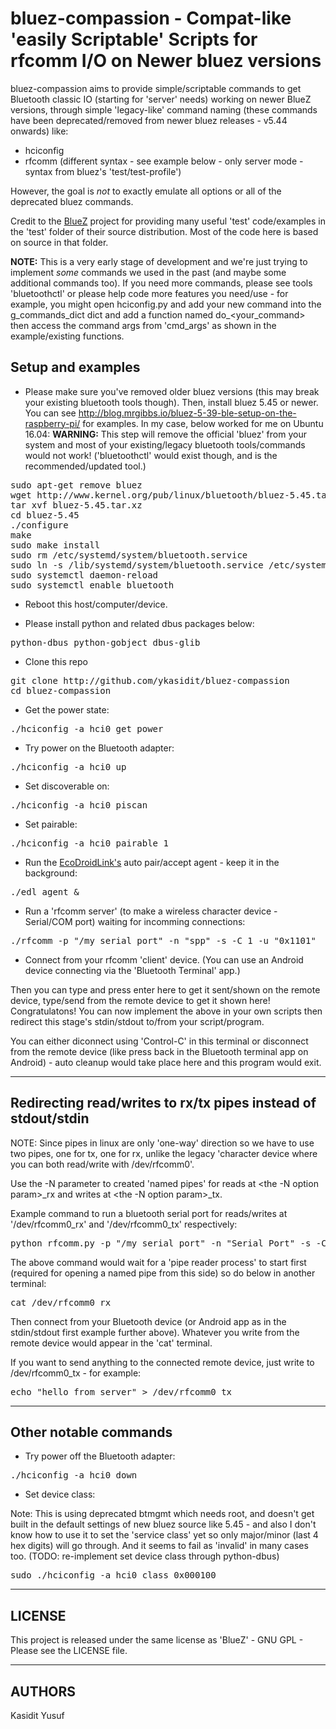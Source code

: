 bluez-compassion - Compat-like 'easily Scriptable' Scripts for rfcomm I/O on Newer bluez versions
=================================================================================================

bluez-compassion aims to provide simple/scriptable commands to get Bluetooth classic IO (starting for 'server' needs) working on newer BlueZ versions, through simple 'legacy-like' command naming (these commands have been deprecated/removed from newer bluez releases - v5.44 onwards) like:
  - hciconfig
  - rfcomm (different syntax - see example below - only server mode - syntax from bluez's 'test/test-profile')

However, the goal is *not* to exactly emulate all options or all of the deprecated bluez commands.

Credit to the [BlueZ](http://www.bluez.org) project for providing many useful 'test' code/examples in the 'test' folder of their source distribution. Most of the code here is based on source in that folder.

**NOTE:** This is a very early stage of development and we're just trying to implement *some* commands we used in the past (and maybe some additional commands too). If you need more commands, please see tools 'bluetoothctl' or please help code more features you need/use - for example, you might open hciconfig.py and add your new command into the g_commands_dict dict and add a function named do_<your_command> then access the command args from 'cmd_args' as shown in the example/existing functions.


Setup and examples
------------------

- Please make sure you've removed older bluez versions (this may break your existing bluetooth tools though). Then, install bluez 5.45 or newer. You can see http://blog.mrgibbs.io/bluez-5-39-ble-setup-on-the-raspberry-pi/ for examples. In my case, below worked for me on Ubuntu 16.04:
**WARNING:** This step will remove the official 'bluez' from your system and most of your existing/legacy bluetooth tools/commands would not work! ('bluetoothctl' would exist though, and is the recommended/updated tool.)
<pre>
sudo apt-get remove bluez
wget http://www.kernel.org/pub/linux/bluetooth/bluez-5.45.tar.xz
tar xvf bluez-5.45.tar.xz 
cd bluez-5.45
./configure
make
sudo make install
sudo rm /etc/systemd/system/bluetooth.service
sudo ln -s /lib/systemd/system/bluetooth.service /etc/systemd/system/bluetooth.service
sudo systemctl daemon-reload
sudo systemctl enable bluetooth
</pre>

- Reboot this host/computer/device.

- Please install python and related dbus packages below:
<pre>
python-dbus python-gobject dbus-glib
</pre>

- Clone this repo
<pre>
git clone http://github.com/ykasidit/bluez-compassion
cd bluez-compassion
</pre>

- Get the power state:
<pre>./hciconfig -a hci0 get_power</pre>

- Try power on the Bluetooth adapter:
<pre>./hciconfig -a hci0 up</pre>

- Set discoverable on:
<pre>./hciconfig -a hci0 piscan</pre>

- Set pairable:
<pre>./hciconfig -a hci0 pairable 1</pre>

- Run the [EcoDroidLink's](https://github.com/ykasidit/ecodroidlink) auto pair/accept agent - keep it in the background:
<pre>./edl_agent &</pre>

- Run a 'rfcomm server' (to make a wireless character device - Serial/COM port) waiting for incomming connections:
<pre>./rfcomm -p "/my_serial_port" -n "spp" -s -C 1 -u "0x1101"</pre>

- Connect from your rfcomm 'client' device. (You can use an Android device connecting via the 'Bluetooth Terminal' app.)

Then you can type and press enter here to get it sent/shown on the remote device, type/send from the remote device to get it shown here! Congratulatons! You can now implement the above in your own scripts then redirect this stage's stdin/stdout to/from your script/program.

You can either diconnect using 'Control-C' in this terminal or disconnect from the remote device (like press back in the Bluetooth terminal app on Android) - auto cleanup would take place here and this program would exit.

---

Redirecting read/writes to rx/tx pipes instead of stdout/stdin
--------------------------------------------------------------

NOTE: Since pipes in linux are only 'one-way' direction so we have to use two pipes, one for tx, one for rx, unlike the legacy 'character device where you can both read/write with /dev/rfcomm0'.

Use the -N parameter to created 'named pipes' for reads at <the -N option param>_rx and writes at <the -N option param>_tx.

Example command to run a bluetooth serial port for reads/writes at '/dev/rfcomm0_rx' and '/dev/rfcomm0_tx' respectively:
<pre>python rfcomm.py -p "/my_serial_port" -n "Serial Port" -s -C 1 -u "0x1101" -N "/dev/rfcomm0"</pre>

The above command would wait for a 'pipe reader process' to start first (required for opening a named pipe from this side) so do below in another terminal:
<pre>cat /dev/rfcomm0_rx</pre>

Then connect from your Bluetooth device (or Android app as in the stdin/stdout first example further above). Whatever you write from the remote device would appear in the 'cat' terminal.

If you want to send anything to the connected remote device, just write to /dev/rfcomm0_tx - for example:
<pre>echo "hello from server" > /dev/rfcomm0_tx</pre>

---

Other notable commands
----------------------

- Try power off the Bluetooth adapter:
<pre>./hciconfig -a hci0 down</pre>

- Set device class:

Note: This is using deprecated btmgmt which needs root, and doesn't get built in the default settings of new bluez source like 5.45 - and also I don't know how to use it to set the 'service class' yet so only major/minor (last 4 hex digits) will go through. And it seems to fail as 'invalid' in many cases too. (TODO: re-implement set device class through python-dbus)

<pre>sudo ./hciconfig -a hci0 class 0x000100</pre>


---

LICENSE
-------

This project is released under the same license as 'BlueZ' - GNU GPL - Please see the LICENSE file.

---

AUTHORS
-------

Kasidit Yusuf